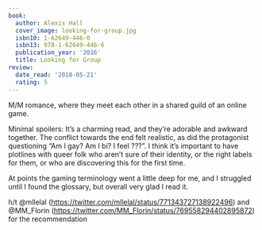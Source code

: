 ```yaml
---
book:
  author: Alexis Hall
  cover_image: looking-for-group.jpg
  isbn10: 1-62649-446-0
  isbn13: 978-1-62649-446-6
  publication_year: '2016'
  title: Looking for Group
review:
  date_read: '2018-05-21'
  rating: 5
---
```


M/M romance, where they meet each other in a shared guild of an online game.

Minimal spoilers: It’s a charming read, and they’re adorable and awkward together. The conflict towards the end felt realistic, as did the protagonist questioning “Am I gay? Am I bi? I feel ???”. I think it’s important to have plotlines with queer folk who aren’t sure of their identity, or the right labels for them, or who are discovering this for the first time.

At points the gaming terminology went a little deep for me, and I struggled until I found the glossary, but overall very glad I read it.

h/t @mllelal (https://twitter.com/mllelal/status/771343727138922496) and @MM_Florin (https://twitter.com/MM_Florin/status/769558294402895872) for the recommendation
